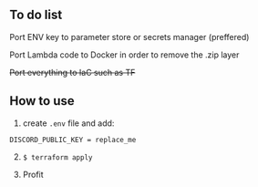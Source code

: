 ## To do list

Port ENV key to parameter store or secrets manager (preffered)

Port Lambda code to Docker in order to remove the .zip layer

~~Port everything to IaC such as TF~~

## How to use

1. create `.env` file and add:
```
DISCORD_PUBLIC_KEY = replace_me
```

2. `$ terraform apply`

3. Profit